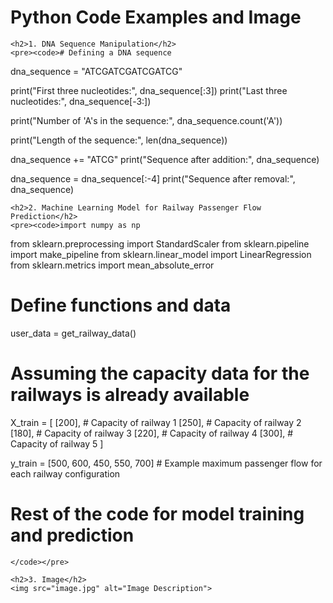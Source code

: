 <!DOCTYPE html>
<html lang="en">
<head>
    <meta charset="UTF-8">
    <meta name="viewport" content="width=device-width, initial-scale=1.0">
</head>
<body>
    <h1>Python Code Examples and Image</h1>

    <h2>1. DNA Sequence Manipulation</h2>
    <pre><code># Defining a DNA sequence
dna_sequence = "ATCGATCGATCGATCG"

print("First three nucleotides:", dna_sequence[:3])
print("Last three nucleotides:", dna_sequence[-3:])

print("Number of 'A's in the sequence:", dna_sequence.count('A'))

print("Length of the sequence:", len(dna_sequence))

dna_sequence += "ATCG"
print("Sequence after addition:", dna_sequence)

dna_sequence = dna_sequence[:-4]
print("Sequence after removal:", dna_sequence)
    </code></pre>

    <h2>2. Machine Learning Model for Railway Passenger Flow Prediction</h2>
    <pre><code>import numpy as np
from sklearn.preprocessing import StandardScaler
from sklearn.pipeline import make_pipeline
from sklearn.linear_model import LinearRegression
from sklearn.metrics import mean_absolute_error

# Define functions and data

user_data = get_railway_data()

# Assuming the capacity data for the railways is already available
X_train = [
    [200],  # Capacity of railway 1
    [250],  # Capacity of railway 2
    [180],  # Capacity of railway 3
    [220],  # Capacity of railway 4
    [300],  # Capacity of railway 5
]

y_train = [500, 600, 450, 550, 700]  # Example maximum passenger flow for each railway configuration

# Rest of the code for model training and prediction
    </code></pre>

    <h2>3. Image</h2>
    <img src="image.jpg" alt="Image Description">

</body>
</html>
